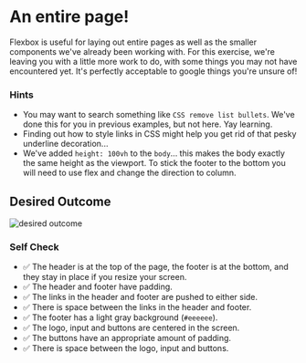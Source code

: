 # An entire page!

Flexbox is useful for laying out entire pages as well as the smaller components we've already been working with. For this exercise, we're leaving you with a little more work to do, with some things you may not have encountered yet. It's perfectly acceptable to google things you're unsure of!

### Hints

- You may want to search something like `CSS remove list bullets`. We've done this for you in previous examples, but not here. Yay learning.
- Finding out how to style links in CSS might help you get rid of that pesky underline decoration...
- We've added `height: 100vh` to the `body`... this makes the body exactly the same height as the viewport. To stick the footer to the bottom you will need to use flex and change the direction to column.

## Desired Outcome

![desired outcome](./desired-outcome.png)

### Self Check

- ✅ The header is at the top of the page, the footer is at the bottom, and they stay in place if you resize your screen.
- ✅ The header and footer have padding.
- ✅ The links in the header and footer are pushed to either side.
- ✅ There is space between the links in the header and footer.
- ✅ The footer has a light gray background (`#eeeeee`).
- ✅ The logo, input and buttons are centered in the screen.
- ✅ The buttons have an appropriate amount of padding.
- ✅ There is space between the logo, input and buttons.
